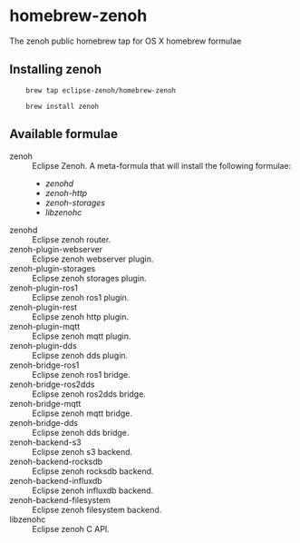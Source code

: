 # homebrew-zenoh

The zenoh public homebrew tap for OS X homebrew formulae

## Installing zenoh

```
    brew tap eclipse-zenoh/homebrew-zenoh
```

```
    brew install zenoh
```

## Available formulae

<dl>
  <dt>zenoh</dt>
  <dd>Eclipse Zenoh. A meta-formula that will install the following formulae:
     <ul>
         <li><i>zenohd</i></li>
         <li><i>zenoh-http</i></li>
         <li><i>zenoh-storages</i></li>
         <li><i>libzenohc</i></li>
     </ul>
  </dd>
  <dt>zenohd</dt>
  <dd>Eclipse zenoh router.</dd>
  <dt>zenoh-plugin-webserver</dt>
  <dd>Eclipse zenoh webserver plugin.</dd>
  <dt>zenoh-plugin-storages</dt>
  <dd>Eclipse zenoh storages plugin.</dd>
  <dt>zenoh-plugin-ros1</dt>
  <dd>Eclipse zenoh ros1 plugin.</dd>
  <dt>zenoh-plugin-rest</dt>
  <dd>Eclipse zenoh http plugin.</dd>
  <dt>zenoh-plugin-mqtt</dt>
  <dd>Eclipse zenoh mqtt plugin.</dd>
  <dt>zenoh-plugin-dds</dt>
  <dd>Eclipse zenoh dds plugin.</dd>
  <dt>zenoh-bridge-ros1</dt>
  <dd>Eclipse zenoh ros1 bridge.</dd>
  <dt>zenoh-bridge-ros2dds</dt>
  <dd>Eclipse zenoh ros2dds bridge.</dd>
  <dt>zenoh-bridge-mqtt</dt>
  <dd>Eclipse zenoh mqtt bridge.</dd>
  <dt>zenoh-bridge-dds</dt>
  <dd>Eclipse zenoh dds bridge.</dd>
  <dt>zenoh-backend-s3</dt>
  <dd>Eclipse zenoh s3 backend.</dd>
  <dt>zenoh-backend-rocksdb</dt>
  <dd>Eclipse zenoh rocksdb backend.</dd>
  <dt>zenoh-backend-influxdb</dt>
  <dd>Eclipse zenoh influxdb backend.</dd>
  <dt>zenoh-backend-filesystem</dt>
  <dd>Eclipse zenoh filesystem backend.</dd>
  <dt>libzenohc</dt>
  <dd>Eclipse zenoh C API.</dd>
</li>

